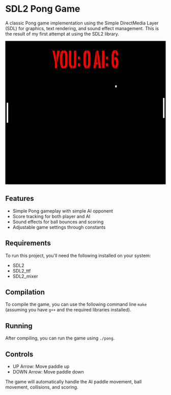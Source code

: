 # SDL2 Pong Game


A classic Pong game implementation using the Simple DirectMedia Layer (SDL) for graphics, text rendering, and sound effect management. This is the result of my first attempt at using the SDL2 library.

<div align="center">
<img src="image.png" width="800" height="450" alt="Screenshot">
</div>

## Features

- Simple Pong gameplay with simple AI opponent
- Score tracking for both player and AI
- Sound effects for ball bounces and scoring
- Adjustable game settings through constants

## Requirements

To run this project, you'll need the following installed on your system:

- SDL2
- SDL2_ttf
- SDL2_mixer


## Compilation

To compile the game, you can use the following command line `make` (assuming you have `g++` and the required libraries installed).

## Running
After compiling, you can run the game using `./pong`.

## Controls
- UP Arrow: Move paddle up
- DOWN Arrow: Move paddle down
  
The game will automatically handle the AI paddle movement, ball movement, collisions, and scoring.